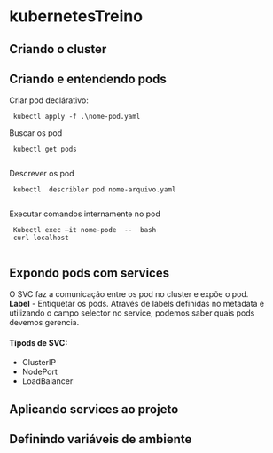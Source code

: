 # kubernetesTreino
## Criando o cluster 


## Criando e entendendo pods

Criar pod declárativo:
```
 kubectl apply -f .\nome-pod.yaml

```
Buscar os pod
```
 kubectl get pods
 
```
Descrever os pod
```
 kubectl  describler pod nome-arquivo.yaml 
 
```

Executar comandos internamente no pod
```
 Kubectl exec –it nome-pode  --  bash
 curl localhost
 
```


## Expondo pods com services 
 O SVC faz  a comunicação entre os pod no cluster e expõe o pod.  
 **Label** - Entiquetar os pods. 
Através de labels definidas no metadata e utilizando o campo selector no service, podemos saber 
quais pods devemos gerencia.

#### Tipods de SVC:
 * ClusterIP
 * NodePort
 * LoadBalancer
## Aplicando services ao projeto
## Definindo variáveis de ambiente 
